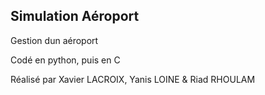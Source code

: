 ## Simulation Aéroport

Gestion dun aéroport

Codé en python, puis en C

Réalisé par Xavier LACROIX, Yanis LOINE & Riad RHOULAM
